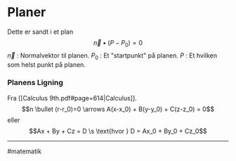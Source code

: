 # Planer

Dette er sandt i et plan
$$\vec{n} \bullet(P-P_0) = 0$$
$\vec{n}$ : Normalvektor til planen.
$P_0$ : Et "startpunkt" på planen.
$P$ : Et hvilken som helst punkt på planen.

### Planens Ligning
Fra [[Calculus 9th.pdf#page=614|Calculus]].
$$n \bullet (r-r_0)=0 \arrows A(x-x_0) + B(y-y_0) + C(z-z_0) = 0$$
eller
$$Ax + By + Cz = D \s \text{hvor } D = Ax_0 + By_0 + Cz_0$$

---
#matematik 

